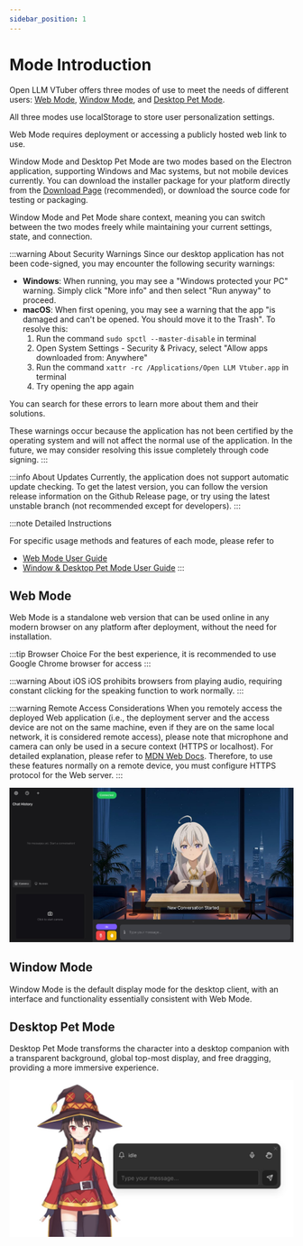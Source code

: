 ```yaml
---
sidebar_position: 1
---
```


# Mode Introduction

Open LLM VTuber offers three modes of use to meet the needs of different users: [Web Mode](web), [Window Mode](web), and [Desktop Pet Mode](pet).

All three modes use localStorage to store user personalization settings.

Web Mode requires deployment or accessing a publicly hosted web link to use.

Window Mode and Desktop Pet Mode are two modes based on the Electron application, supporting Windows and Mac systems, but not mobile devices currently. You can download the installer package for your platform directly from the [Download Page](/docs/download) (recommended), or download the source code for testing or packaging.

Window Mode and Pet Mode share context, meaning you can switch between the two modes freely while maintaining your current settings, state, and connection.

:::warning About Security Warnings
Since our desktop application has not been code-signed, you may encounter the following security warnings:

- **Windows**: When running, you may see a "Windows protected your PC" warning. Simply click "More info" and then select "Run anyway" to proceed.
- **macOS**: When first opening, you may see a warning that the app "is damaged and can't be opened. You should move it to the Trash". To resolve this:
  1. Run the command `sudo spctl --master-disable` in terminal
  2. Open System Settings - Security & Privacy, select "Allow apps downloaded from: Anywhere"
  3. Run the command `xattr -rc /Applications/Open LLM Vtuber.app` in terminal
  4. Try opening the app again

You can search for these errors to learn more about them and their solutions.

These warnings occur because the application has not been certified by the operating system and will not affect the normal use of the application. In the future, we may consider resolving this issue completely through code signing.
:::

:::info About Updates
Currently, the application does not support automatic update checking. To get the latest version, you can follow the version release information on the Github Release page, or try using the latest unstable branch (not recommended except for developers).
:::

:::note Detailed Instructions

For specific usage methods and features of each mode, please refer to
- [Web Mode User Guide](./web.md)
- [Window & Desktop Pet Mode User Guide](./electron.md)
:::

## Web Mode

Web Mode is a standalone web version that can be used online in any modern browser on any platform after deployment, without the need for installation.

:::tip Browser Choice
For the best experience, it is recommended to use Google Chrome browser for access
:::

:::warning About iOS
iOS prohibits browsers from playing audio, requiring constant clicking for the speaking function to work normally.
:::

:::warning Remote Access Considerations
When you remotely access the deployed Web application (i.e., the deployment server and the access device are not on the same machine, even if they are on the same local network, it is considered remote access), please note that microphone and camera can only be used in a secure context (HTTPS or localhost). For detailed explanation, please refer to [MDN Web Docs](https://developer.mozilla.org/en-US/docs/Web/Security/Secure_Contexts). Therefore, to use these features normally on a remote device, you must configure HTTPS protocol for the Web server.
:::

![](img/mode/web.jpg)

## Window Mode

Window Mode is the default display mode for the desktop client, with an interface and functionality essentially consistent with Web Mode.

## Desktop Pet Mode

Desktop Pet Mode transforms the character into a desktop companion with a transparent background, global top-most display, and free dragging, providing a more immersive experience.

![](img/mode/pet.jpg)